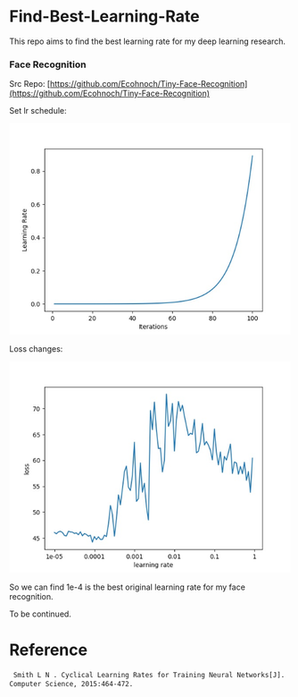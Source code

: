 # Find-Best-Learning-Rate

This repo aims to find the best learning rate for my deep learning research.

### Face Recognition

Src Repo: [https://github.com/Ecohnoch/Tiny-Face-Recognition](https://github.com/Ecohnoch/Tiny-Face-Recognition)

Set lr schedule:

![lr_schedule](https://github.com/Ecohnoch/Find-Best-Learning-Rate/blob/master/Face_Recognition/lr_schedule.jpg)

Loss changes:

![output](https://github.com/Ecohnoch/Find-Best-Learning-Rate/blob/master/Face_Recognition/output.jpg)

So we can find 1e-4 is the best original learning rate for my face recognition.

To be continued.

# Reference

```
 Smith L N . Cyclical Learning Rates for Training Neural Networks[J]. Computer Science, 2015:464-472.
```